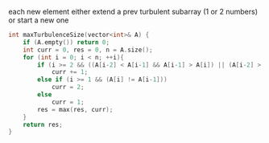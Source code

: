 each new element either extend a prev turbulent subarray (1 or 2 numbers) or start a new one 

```cpp
int maxTurbulenceSize(vector<int>& A) {
    if (A.empty()) return 0;
    int curr = 0, res = 0, n = A.size();
    for (int i = 0; i < n; ++i){
        if (i >= 2 && ((A[i-2] < A[i-1] && A[i-1] > A[i]) || (A[i-2] > A[i-1] && A[i-1] < A[i])))
            curr += 1;
        else if (i >= 1 && (A[i] != A[i-1]))
            curr = 2;
        else
            curr = 1;
        res = max(res, curr);
    }
    return res;
}
```
